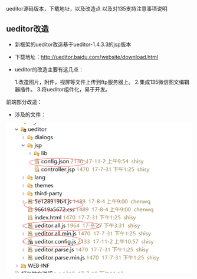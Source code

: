 ueditor源码版本，下载地址，以及改造点
以及对135支持注意事项说明
## ueditor改造
* 新框架的ueditor改造基于ueditor-1.4.3.3的jsp版本
* 下载地址：http://ueditor.baidu.com/website/download.html
* ueditor的改造主要有这几点：

    1.改造图片，附件，视屏等文件上传到ftp服务器上。
    2.集成135微信图文编辑器插件。
    3.将ueditor组件化，易于开发。

前端部分改造：
* 涉及的文件：

![](/assets/frontDoc_ueditor1.png)